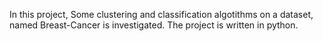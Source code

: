In this project, Some clustering and classification algotithms on a dataset, named Breast-Cancer is investigated.
The project  is written in python.
